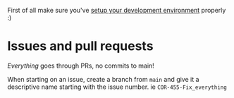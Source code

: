 First of all make sure you've [setup your development environment](README.MD#getting-started) properly :)

# Issues and pull requests

_Everything_ goes through PRs, no commits to main!

When starting on an issue, create a branch from `main` and give it a descriptive name starting with the issue number. ie `COR-455-Fix_everything`
